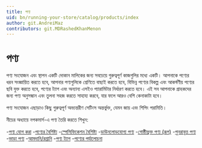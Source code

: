 ```yaml
---
title: পণ্য
uid: bn/running-your-store/catalog/products/index
author: git.AndreiMaz
contributors: git.MDRashedKhanMenon
---
```


# পণ্য

পণ্য সংযোজন এবং স্থাপন একটি দোকান মালিকের জন্য সবচেয়ে গুরুত্বপূর্ণ কাজগুলির মধ্যে একটি। আপনাকে পণ্যের ধরন সংজ্ঞায়িত করতে হবে, আপনার পণ্যগুলিকে শ্রেণিতে বাছাই করতে হবে, বিভিন্ন পণ্যের বিকল্প এবং আকর্ষণীয় পণ্যের ছবি যুক্ত করতে হবে, পণ্যের ট্যাগ এবং অন্যান্য এসইও প্যারামিটার নির্ধারণ করতে হবে। এই সব আপনাকে গ্রাহকদের জন্য পণ্য অনুসন্ধান এবং তুলনা সহজ করতে সাহায্য করবে, যার ফলে আরও বেশি কেনাকাটা হবে।

পণ্য সংযোজন এছাড়াও কিছু গুরুত্বপূর্ণ অভ্যন্তরীণ সেটিংস অন্তর্ভুক্ত, যেমন জায় এবং শিপিং পরামিতি।

নীচের অধ্যায়ে নপকমার্স-এ পণ্য তৈরি করতে শিখুন:

-[পণ্য যোগ করা](xref:bn/running-your-store/catalog/products/add-products)
-[পণ্যের বৈশিষ্ট্য](xref:bn/running-your-store/catalog/products/product-attributes)
-[স্পেসিফিকেশন বৈশিষ্ট্য](xref:bn/running-your-store/catalog/products/specification-attributes)
-[ডাউনলোডযোগ্য পণ্য](xref:bn/running-your-store/catalog/products/downloadable-products)
-[গোষ্ঠীভুক্ত পণ্য (রূপ)](xref:bn/running-your-store/catalog/products/grouped-products-variants)
-[পুনরাবৃত্ত পণ্য](xref:bn/running-your-store/catalog/products/recurring-products)
-[ভাড়া পণ্য](xref:bn/running-your-store/catalog/products/rental-products)
-[আমদানি/রপ্তানি](xref:bn/running-your-store/catalog/products/import-export-products)
-[পণ্য ট্যাগ](xref:bn/running-your-store/catalog/products/product-tag)
-[পণ্যের পর্যালোচনা](xref:bn/running-your-store/catalog/products/product-reviews)
